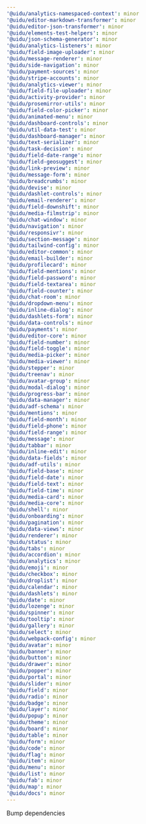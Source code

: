 ```yaml
---
'@uidu/analytics-namespaced-context': minor
'@uidu/editor-markdown-transformer': minor
'@uidu/editor-json-transformer': minor
'@uidu/elements-test-helpers': minor
'@uidu/json-schema-generator': minor
'@uidu/analytics-listeners': minor
'@uidu/field-image-uploader': minor
'@uidu/message-renderer': minor
'@uidu/side-navigation': minor
'@uidu/payment-sources': minor
'@uidu/stripe-accounts': minor
'@uidu/analytics-viewer': minor
'@uidu/field-file-uploader': minor
'@uidu/activity-provider': minor
'@uidu/prosemirror-utils': minor
'@uidu/field-color-picker': minor
'@uidu/animated-menu': minor
'@uidu/dashboard-controls': minor
'@uidu/util-data-test': minor
'@uidu/dashboard-manager': minor
'@uidu/text-serializer': minor
'@uidu/task-decision': minor
'@uidu/field-date-range': minor
'@uidu/field-geosuggest': minor
'@uidu/link-preview': minor
'@uidu/message-form': minor
'@uidu/breadcrumbs': minor
'@uidu/devise': minor
'@uidu/dashlet-controls': minor
'@uidu/email-renderer': minor
'@uidu/field-downshift': minor
'@uidu/media-filmstrip': minor
'@uidu/chat-window': minor
'@uidu/navigation': minor
'@uidu/responsivr': minor
'@uidu/section-message': minor
'@uidu/tailwind-config': minor
'@uidu/editor-common': minor
'@uidu/email-builder': minor
'@uidu/profilecard': minor
'@uidu/field-mentions': minor
'@uidu/field-password': minor
'@uidu/field-textarea': minor
'@uidu/field-counter': minor
'@uidu/chat-room': minor
'@uidu/dropdown-menu': minor
'@uidu/inline-dialog': minor
'@uidu/dashlets-form': minor
'@uidu/data-controls': minor
'@uidu/payments': minor
'@uidu/editor-core': minor
'@uidu/field-number': minor
'@uidu/field-toggle': minor
'@uidu/media-picker': minor
'@uidu/media-viewer': minor
'@uidu/stepper': minor
'@uidu/treenav': minor
'@uidu/avatar-group': minor
'@uidu/modal-dialog': minor
'@uidu/progress-bar': minor
'@uidu/data-manager': minor
'@uidu/adf-schema': minor
'@uidu/mentions': minor
'@uidu/field-month': minor
'@uidu/field-phone': minor
'@uidu/field-range': minor
'@uidu/message': minor
'@uidu/tabbar': minor
'@uidu/inline-edit': minor
'@uidu/data-fields': minor
'@uidu/adf-utils': minor
'@uidu/field-base': minor
'@uidu/field-date': minor
'@uidu/field-text': minor
'@uidu/field-time': minor
'@uidu/media-card': minor
'@uidu/media-core': minor
'@uidu/shell': minor
'@uidu/onboarding': minor
'@uidu/pagination': minor
'@uidu/data-views': minor
'@uidu/renderer': minor
'@uidu/status': minor
'@uidu/tabs': minor
'@uidu/accordion': minor
'@uidu/analytics': minor
'@uidu/emoji': minor
'@uidu/checkbox': minor
'@uidu/droplist': minor
'@uidu/calendar': minor
'@uidu/dashlets': minor
'@uidu/date': minor
'@uidu/lozenge': minor
'@uidu/spinner': minor
'@uidu/tooltip': minor
'@uidu/gallery': minor
'@uidu/select': minor
'@uidu/webpack-config': minor
'@uidu/avatar': minor
'@uidu/banner': minor
'@uidu/button': minor
'@uidu/drawer': minor
'@uidu/popper': minor
'@uidu/portal': minor
'@uidu/slider': minor
'@uidu/field': minor
'@uidu/radio': minor
'@uidu/badge': minor
'@uidu/layer': minor
'@uidu/popup': minor
'@uidu/theme': minor
'@uidu/board': minor
'@uidu/table': minor
'@uidu/form': minor
'@uidu/code': minor
'@uidu/flag': minor
'@uidu/item': minor
'@uidu/menu': minor
'@uidu/list': minor
'@uidu/fab': minor
'@uidu/map': minor
'@uidu/docs': minor
---
```


Bump dependencies
